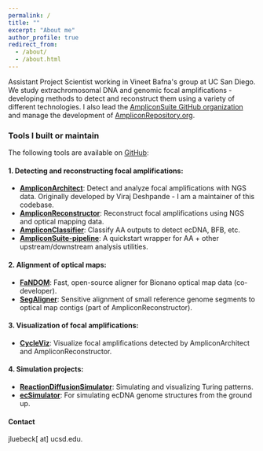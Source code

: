 ```yaml
---
permalink: /
title: ""
excerpt: "About me"
author_profile: true
redirect_from: 
  - /about/
  - /about.html
---
```

Assistant Project Scientist working in Vineet Bafna's group at UC San Diego. We study extrachromosomal DNA and genomic focal amplifications - developing methods to detect and reconstruct them using a variety of different technologies. I also lead the [AmpliconSuite GitHub organization](https://github.com/AmpliconSuite) and manage the development of [AmpliconRepository.org](https://ampliconrepository.org/).

### Tools I built or maintain
The following tools are available on [GitHub](https://github.com/jluebeck):

#### 1. Detecting and reconstructing focal amplifications:
- [**AmpliconArchitect**](https://github.com/jluebeck/AmpliconArchitect): Detect and analyze focal amplifications with NGS data. Originally developed by Viraj Deshpande - I am a maintainer of this codebase.
- [**AmpliconReconstructor**](https://github.com/jluebeck/AmpliconReconstructor): Reconstruct focal amplifications using NGS and optical mapping data.
- [**AmpliconClassifier**](https://github.com/jluebeck/AmpliconClassifier): Classify AA outputs to detect ecDNA, BFB, etc.
- [**AmpliconSuite-pipeline**](https://github.com/jluebeck/PrepareAA): A quickstart wrapper for AA + other upstream/downstream analysis utilities.

#### 2. Alignment of optical maps:
- [**FaNDOM**](https://github.com/jluebeck/FaNDOM): Fast, open-source aligner for Bionano optical map data (co-developer).
- [**SegAligner**](https://github.com/jluebeck/AmpliconReconstructor): Sensitive alignment of small reference genome segments to optical map contigs (part of AmpliconReconstructor).

#### 3. Visualization of focal amplifications:
- [**CycleViz**](https://github.com/jluebeck/CycleViz): Visualize focal amplifications detected by AmpliconArchitect and AmpliconReconstructor.

#### 4. Simulation projects:
- [**ReactionDiffusionSimulator**](https://github.com/jluebeck/ReactionDiffusionSimulator): Simulating and visualizing Turing patterns.
- [**ecSimulator**](https://github.com/jluebeck/ecSimulator): For simulating ecDNA genome structures from the ground up.

#### Contact
jluebeck[ at] ucsd.edu.


